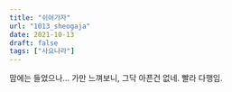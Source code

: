 ```yaml
---
title: "쉬어가자"
url: "1013_sheogaja"
date: 2021-10-13
draft: false
tags: ["사요나라"]
---
```

맘에는 들었으나... 가만 느껴보니, 그닥 아픈건 없네. 빨라 다행임.
